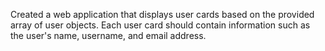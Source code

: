 Created a web application that displays user cards based on the provided array of user objects. Each user card should contain information such as the user's name, username, and email address.
